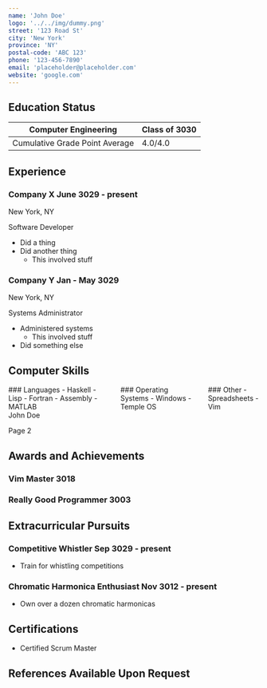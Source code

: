 ```yaml
---
name: 'John Doe'
logo: '../../img/dummy.png'
street: '123 Road St'
city: 'New York'
province: 'NY'
postal-code: 'ABC 123'
phone: '123-456-7890'
email: 'placeholder@placeholder.com'
website: 'google.com'
---
```


## Education Status
Computer Engineering | Class of 3030
--- | ---
Cumulative Grade Point Average | 4.0/4.0


## Experience
### Company X <span class="date">June 3029 - present</span>
New York, NY

Software Developer
- Did a thing
- Did another thing
    - This involved stuff


### Company Y  <span class="date">Jan - May 3029</span>
New York, NY

Systems Administrator
- Administered systems
    - This involved stuff
- Did something else

## Computer Skills

<div class="columns">
<div>
### Languages
- Haskell
- Lisp
- Fortran
- Assembly
- MATLAB
</div>

<div>
### Operating Systems
- Windows
- Temple OS
</div>

<div>
### Other
- Spreadsheets
- Vim
</div>
</div>

<div class="page-break">
John Doe

Page 2
</div>

## Awards and Achievements
### Vim Master  <span class="date">3018</span>
### Really Good Programmer  <span class="date">3003</span>

## Extracurricular Pursuits
### Competitive Whistler  <span class="date">Sep 3029 - present</span>
- Train for whistling competitions
### Chromatic Harmonica Enthusiast  <span class="date">Nov 3012 - present</span>
- Own over a dozen chromatic harmonicas


## Certifications
- Certified Scrum Master

## References Available Upon Request
